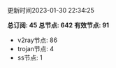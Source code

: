 更新时间2023-01-30 22:34:25

**总订阅: 45**
**总节点: 642**
**有效节点: 91**
- v2ray节点: 86
- trojan节点: 4
- ss节点: 1
